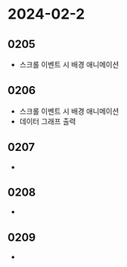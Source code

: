 # 2024-02-2
## 0205
- 스크롤 이벤트 시 배경 애니메이션
## 0206
- 스크롤 이벤트 시 배경 애니메이션
- 데이터 그래프 출력
## 0207
- 
## 0208
- 
## 0209
- 
